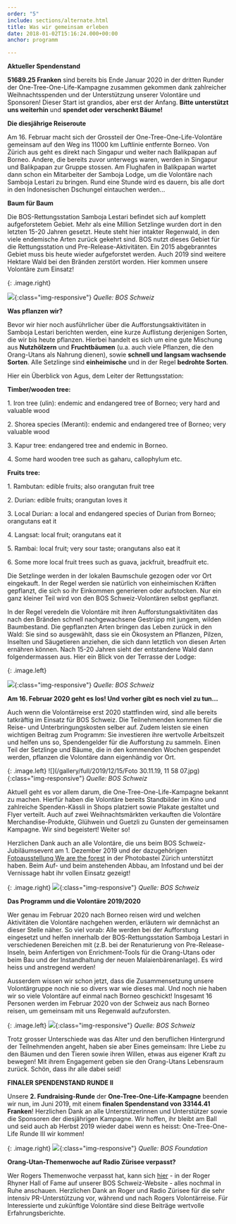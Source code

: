 ```yaml
---
order: "5"
include: sections/alternate.html
title: Was wir gemeinsam erleben
date: 2018-01-02T15:16:24.000+00:00
anchor: programm

---
```

**Aktueller Spendenstand**

**51689.25 Franken** sind bereits bis Ende Januar 2020 in der dritten Runder der One-Tree-One-Life-Kampagne zusammen gekommen dank zahlreicher Weihnachtsspenden und der Unterstützung unserer Volontäre und Sponsoren! Dieser Start ist grandios, aber erst der Anfang. **Bitte unterstützt uns weiterhin** und **spendet oder verschenkt Bäume!**

**Die diesjährige Reiseroute**

Am 16. Februar macht sich der Grossteil der One-Tree-One-Life-Volontäre gemeinsam auf den Weg ins 11000 km Luftlinie entfernte Borneo. Von Zürich aus geht es direkt nach Singapur und weiter nach Balikpapan auf Borneo. Andere, die bereits zuvor unterwegs waren, werden in Singapur und Balikpapan zur Gruppe stossen. Am Flughafen in Balikpapan wartet dann schon ein Mitarbeiter der Samboja Lodge, um die Volontäre nach Samboja Lestari zu bringen. Rund eine Stunde wird es dauern, bis alle dort in den Indonesischen Dschungel eintauchen werden...

**Baum für Baum**

Die BOS-Rettungsstation Samboja Lestari befindet sich auf komplett aufgeforstetem Gebiet. Mehr als eine Million Setzlinge wurden dort in den letzten 15-20 Jahren gesetzt. Heute steht hier intakter Regenwald, in den viele endemische Arten zurück gekehrt sind. BOS nutzt dieses Gebiet für die Rettungsstation und Pre-Release-Aktivitäten. Ein 2015 abgebranntes Gebiet muss bis heute wieder aufgeforstet werden. Auch 2019 sind weitere Hektare Wald bei den Bränden zerstört worden. Hier kommen unsere Volontäre zum Einsatz!

{: .image.right}

![](/gallery/full/2019/12/16/IMG-20180116-WA0045.jpg){:class="img-responsive"} _Quelle: BOS Schweiz_

**Was pflanzen wir?**

Bevor wir hier noch ausführlicher über die Aufforstungsaktivitäten in Samboja Lestari berichten werden, eine kurze Auflistung derjenigen Sorten, die wir bis heute pflanzen. Hierbei handelt es sich um eine gute Mischung aus **Nutzhölzern** und **Fruchtbäumen** (u.a. auch viele Pflanzen, die den Orang-Utans als Nahrung dienen), sowie **schnell und langsam wachsende Sorten**. Alle Setzlinge sind **einheimische** und in der Regel **bedrohte Sorten**.

Hier ein Überblick von Agus, dem Leiter der Rettungsstation:

**Timber/wooden tree:**

1\. Iron tree (ulin): endemic and endangered tree of Borneo; very hard and valuable wood

2\. Shorea species (Meranti): endemic and endangered tree of Borneo; very valuable wood

3\. Kapur tree: endangered tree and endemic in Borneo.

4\. Some hard wooden tree such as gaharu, callophylum etc.

**Fruits tree:**

1\. Rambutan: edible fruits; also orangutan fruit tree

2\. Durian: edible fruits; orangutan loves it

3\. Local Durian: a local and endangered species of Durian from Borneo; orangutans eat it

4\. Langsat: local fruit; orangutans eat it

5\. Rambai: local fruit; very sour taste; orangutans also eat it

6\. Some more local fruit trees such as guava, jackfruit, breadfruit etc.

Die Setzlinge werden in der lokalen Baumschule gezogen oder vor Ort eingekauft. In der Regel werden sie natürlich von einheimischen Kräften gepflanzt, die sich so ihr Einkommen generieren oder aufstocken. Nur ein ganz kleiner Teil wird von den BOS Schweiz-Volontären selbst gepflanzt.

In der Regel veredeln die Volontäre mit ihren Aufforstungsaktivitäten das nach den Bränden schnell nachgewachsene Gestrüpp mit jungem, wilden Baumbestand. Die gepflanzten Arten bringen das Leben zurück in den Wald: Sie sind so ausgewählt, dass sie ein Ökosystem an Pflanzen, Pilzen, Inselten und Säugetieren anziehen, die sich dann letztlich von diesen Arten ernähren können. Nach 15-20 Jahren sieht der entstandene Wald dann folgendermassen aus. Hier ein Blick von der Terrasse der Lodge:

{: .image.left}

![](/gallery/full/2019/12/16/20191024_180207.jpg){:class="img-responsive"} _Quelle: BOS Schweiz_

**Am 16. Februar 2020 geht es los! Und vorher gibt es noch viel zu tun...**

Auch wenn die Volontärreise erst 2020 stattfinden wird, sind alle bereits tatkräftig im Einsatz für BOS Schweiz. Die Teilnehmenden kommen für die Reise- und Unterbringungskosten selber auf. Zudem leisten sie einen wichtigen Beitrag zum Programm: Sie investieren ihre wertvolle Arbeitszeit und helfen uns so, Spendengelder für die Aufforstung zu sammeln. Einen Teil der Setzlinge und Bäume, die in den kommenden Wochen gespendet werden, pflanzen die Volontäre dann eigenhändig vor Ort.

{: .image.left}
![](/gallery/full/2019/12/15/Foto 30.11.19, 11 58 07.jpg){:class="img-responsive"}
_Quelle: BOS Schweiz_

Aktuell geht es vor allem darum, die One-Tree-One-Life-Kampagne bekannt zu machen. Hierfür haben die Volontäre bereits Standbilder im Kino und zahlreiche Spenden-Kässli in Shops platziert sowie Plakate gestaltet und Flyer verteilt. Auch auf zwei Weihnachtsmärkten verkauften die Volontäre Merchandise-Produkte, Glühwein und Guetzli zu Gunsten der gemeinsamen Kampagne. Wir sind begeistert! Weiter so!

Herzlichen Dank auch an alle Volontäre, die uns beim BOS Schweiz-Jubiläumsevent am 1. Dezember 2019 und der dazugehörigen [Fotoausstellung We are the forest](https://www.bos-schweiz.ch/de/regenwald/fotoausstellung.htm) in der Photobastei Zürich unterstützt haben. Beim Auf- und beim anstehenden Abbau, am Infostand und bei der Vernissage habt ihr vollen Einsatz gezeigt!

{: .image.right}
![](/gallery/full/2019/12/15/20191126_131358.jpg){:class="img-responsive"}
_Quelle: BOS Schweiz_

**Das Programm und die Volontäre 2019/2020**

Wer genau im Februar 2020 nach Borneo reisen wird und welchen Aktivitäten die Volontäre nachgehen werden, erläutern wir demnächst an dieser Stelle näher. So viel vorab:  Alle werden bei der Aufforstung eingesetzt und helfen innerhalb der BOS-Rettungsstation Samboja Lestari in verschiedenen Bereichen mit (z.B. bei der Renaturierung von Pre-Release-Inseln, beim Anfertigen von Enrichment-Tools für die Orang-Utans oder beim Bau und der Instandhaltung der neuen Malaienbärenanlage). Es wird heiss und anstregend werden!

Ausserdem wissen wir schon jetzt, dass die Zusammensetzung unsere Volontärgruppe noch nie so divers war wie dieses mal. Und noch nie haben wir so viele Volontäre auf einmal nach Borneo geschickt! Insgesamt 16 Personen werden im Februar 2020 von der Schweiz aus nach Borneo reisen, um gemeinsam mit uns Regenwald aufzuforsten.

{: .image.left}
![](/gallery/full/2018/11/10/IMG-20181109-WA0008.jpg){:class="img-responsive"}
_Quelle: BOS Schweiz_

Trotz grosser Unterschiede was das Alter und den beruflichen Hintergrund der Teilnehmenden angeht, haben sie aber Eines gemeinsam: Ihre Liebe zu den Bäumen und den Tieren sowie ihren Willen, etwas aus eigener Kraft zu bewegen! Mit ihrem Engagement geben sie den Orang-Utans Lebensraum zurück. Schön, dass ihr alle dabei seid!

**FINALER SPENDENSTAND RUNDE II**

Unsere **2. Fundraising-Runde** der **One-Tree-One-Life-Kampagne** beenden wir nun, im Juni 2019, mit einem **finalen Spendenstand von 33144.41 Franken**! Herzlichen Dank an alle Unterstützerinnen und Unterstützer sowie die Sponsoren der diesjährigen Kampagne. Wir hoffen, ihr bleibt am Ball und seid auch ab Herbst 2019 wieder dabei wenn es heisst: One-Tree-One-Life Runde III wir kommen!

{: .image.right}
![](/gallery/full/2018/11/22/Danke.jpg){:class="img-responsive"}
_Quelle: BOS Foundation_

**Orang-Utan-Themenwoche auf Radio Zürisee verpasst?**

Wer Rogers Themenwoche verpasst hat, kann sich [hier](https://www.bos-schweiz.ch/de/mediathek/roger-rhyner.htm) - in der Roger Rhyner Hall of Fame auf unserer BOS Schweiz-Website - alles nochmal in Ruhe anschauen. Herzlichen Dank an Roger und Radio Zürisee für die sehr intensiv PR-Unterstützung vor, während und nach Rogers Volontärreise. Für Interessierte und zukünftige Volontäre sind diese Beiträge wertvolle Erfahrungsberichte.